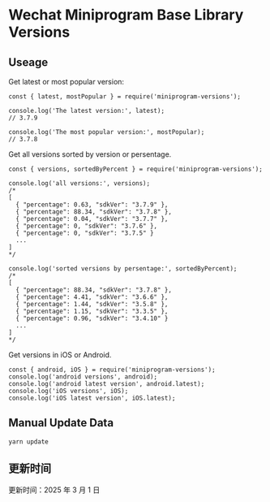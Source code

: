 
# Wechat Miniprogram Base Library Versions

## Useage

Get latest or most popular version:

```;
const { latest, mostPopular } = require('miniprogram-versions');

console.log('The latest version:', latest);
// 3.7.9

console.log('The most popular version:', mostPopular);
// 3.7.8

```

Get all versions sorted by version or persentage.

```
const { versions, sortedByPercent } = require('miniprogram-versions');

console.log('all versions:', versions);
/*
[
  { "percentage": 0.63, "sdkVer": "3.7.9" },
  { "percentage": 88.34, "sdkVer": "3.7.8" },
  { "percentage": 0.04, "sdkVer": "3.7.7" },
  { "percentage": 0, "sdkVer": "3.7.6" },
  { "percentage": 0, "sdkVer": "3.7.5" }
  ...
]
*/

console.log('sorted versions by persentage:', sortedByPercent);
/*
[
  { "percentage": 88.34, "sdkVer": "3.7.8" },
  { "percentage": 4.41, "sdkVer": "3.6.6" },
  { "percentage": 1.44, "sdkVer": "3.5.8" },
  { "percentage": 1.15, "sdkVer": "3.3.5" },
  { "percentage": 0.96, "sdkVer": "3.4.10" }
  ...
]
*/
```

Get versions in iOS or Android.

```
const { android, iOS } = require('miniprogram-versions');
console.log('android versions', android);
console.log('android latest version', android.latest);
console.log('iOS versions', iOS);
console.log('iOS latest version', iOS.latest);
```

## Manual Update Data

```
yarn update
```

## 更新时间

更新时间：2025 年 3 月 1 日

